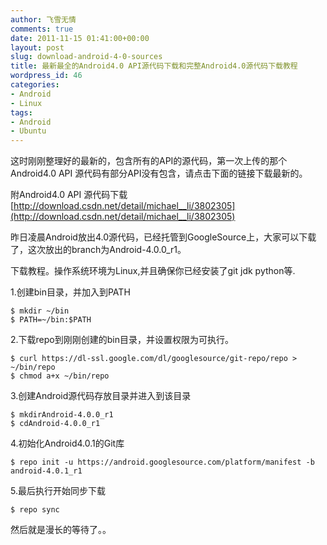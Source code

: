 ```yaml
---
author: 飞雪无情
comments: true
date: 2011-11-15 01:41:00+00:00
layout: post
slug: download-android-4-0-sources
title: 最新最全的Android4.0 API源代码下载和完整Android4.0源代码下载教程
wordpress_id: 46
categories:
- Android
- Linux
tags:
- Android
- Ubuntu
---
```


这时刚刚整理好的最新的，包含所有的API的源代码，第一次上传的那个Android4.0 API 源代码有部分API没有包含，请点击下面的链接下载最新的。

附Android4.0 API 源代码下载[http://download.csdn.net/detail/michael__li/3802305](http://download.csdn.net/detail/michael__li/3802305)

昨日凌晨Android放出4.0源代码，已经托管到GoogleSource上，大家可以下载了，这次放出的branch为Android-4.0.0_r1。

下载教程。操作系统环境为Linux,并且确保你已经安装了git jdk python等.

1.创建bin目录，并加入到PATH

    
    $ mkdir ~/bin
    $ PATH=~/bin:$PATH


2.下载repo到刚刚创建的bin目录，并设置权限为可执行。

    
    $ curl https://dl-ssl.google.com/dl/googlesource/git-repo/repo > ~/bin/repo
    $ chmod a+x ~/bin/repo


3.创建Android源代码存放目录并进入到该目录

    
    $ mkdirAndroid-4.0.0_r1
    $ cdAndroid-4.0.0_r1


4.初始化Android4.0.1的Git库

    
    $ repo init -u https://android.googlesource.com/platform/manifest -b android-4.0.1_r1


5.最后执行开始同步下载

    
    $ repo sync


然后就是漫长的等待了。。

